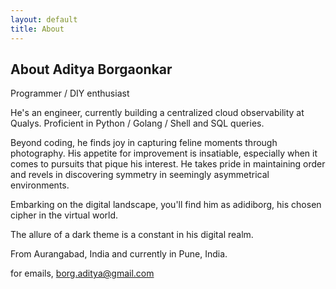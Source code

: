 ```yaml
---
layout: default
title: About
---
```

## About Aditya Borgaonkar

Programmer / DIY enthusiast

He's an engineer, currently building a centralized cloud observability at Qualys. Proficient in Python / Golang / Shell and SQL queries.

Beyond coding, he finds joy in capturing feline moments through photography. His appetite for improvement is insatiable, especially when it comes to pursuits that pique his interest. He takes pride in maintaining order and revels in discovering symmetry in seemingly asymmetrical environments.

Embarking on the digital landscape, you'll find him as adidiborg, his chosen cipher in the virtual world.

The allure of a dark theme is a constant in his digital realm.

From Aurangabad, India and currently in Pune, India.

for emails, borg.aditya@gmail.com